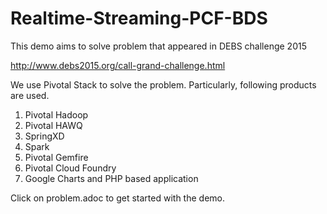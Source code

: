 # Realtime-Streaming-PCF-BDS

This demo aims to solve problem that appeared in DEBS challenge 2015

http://www.debs2015.org/call-grand-challenge.html

We use Pivotal Stack to solve the problem. Particularly, following products are used.

1. Pivotal Hadoop
2. Pivotal HAWQ
3. SpringXD
4. Spark
5. Pivotal Gemfire
6. Pivotal Cloud Foundry
7. Google Charts and PHP based application

Click on problem.adoc to get started with the demo.

